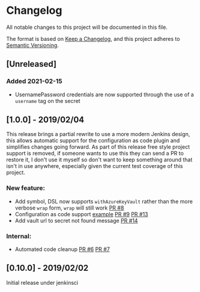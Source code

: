 # Changelog
All notable changes to this project will be documented in this file.

The format is based on [Keep a Changelog](https://keepachangelog.com/en/1.0.0/),
and this project adheres to [Semantic Versioning](https://semver.org/spec/v2.0.0.html).

## [Unreleased]
### Added 2021-02-15
- UsernamePassword credentials are now supported through the use of a `username` tag on the secret

## [1.0.0] - 2019/02/04

This release brings a partial rewrite to use a more modern Jenkins design, this allows automatic support for the configuration as code plugin and simplifies changes going forward. As part of this release free style project support is removed, if someone wants to use this they can send a PR to restore it, I don't use it myself so don't want to keep something around that isn't in use anywhere, especially given the current test coverage of this project.

### New feature:

- Add symbol, DSL now supports `withAzureKeyVault` rather than the more verbose `wrap` form, `wrap` will still work [PR #8](https://github.com/jenkinsci/azure-keyvault-plugin/pull/8)
- Configuration as code support [example](https://github.com/jenkinsci/azure-keyvault-plugin#via-configuration-as-code) [PR #9](https://github.com/jenkinsci/azure-keyvault-plugin/pull/9) [PR #13](https://github.com/jenkinsci/azure-keyvault-plugin/pull/13)
- Add vault url to secret not found message [PR #14](https://github.com/jenkinsci/azure-keyvault-plugin/pull/14)

### Internal:

- Automated code cleanup [PR #6](https://github.com/jenkinsci/azure-keyvault-plugin/pull/6) [PR #7](https://github.com/jenkinsci/azure-keyvault-plugin/pull/7)

## [0.10.0] - 2019/02/02

Initial release under jenkinsci
